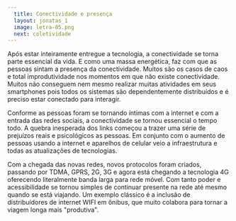 ```yaml
---
  title: Conectividade e presença
  layout: jonatas_1
  image: letra-05.png
  next: coletividade
---
```


Após estar inteiramente entregue a tecnologia, a conectividade se torna parte essencial da vida. E como uma massa energética, faz com que as pessoas sintam a presença da conectividade. Muitos são os casos de caos e total improdutividade nos momentos em que não existe conectividade. Muitos não conseguem nem mesmo realizar muitas atividades em seus smartphones pois todos os sistemas são dependentemente distribuídos e é preciso estar conectado para interagir.

Conforme as pessoas foram se tornando íntimas com a internet e com a entrada das redes sociais, a conectividade se tornou essencial o tempo todo. A quebra inesperada dos links começou a trazer uma série de prejuízos reais e psicológicos as pessoas. Em conjunto com o aumento de pessoas usando a internet e aparelhos de celular veio a infraestrutura e todas as atualizações de tecnologias.

Com a chegada das novas redes, novos protocolos foram criados, passando por TDMA, GPRS, 2G, 3G  e agora está chegando a tecnologia 4G oferecendo literalmente banda larga para rede móvel. Com tanto poder e acessibilidade se tornou simples de continuar presente na rede até mesmo quando se está viajando. Um exemplo clássico é a inclusão de distribuídores de internet WIFI em ônibus, que muito colabora para tornar a viagem longa mais "produtiva".
